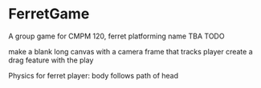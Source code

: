 # FerretGame
A group game for CMPM 120, ferret platforming name TBA
TODO

make a blank long canvas with a camera frame that tracks player
create a drag feature with the play

Physics for ferret player: 
body follows path of head
